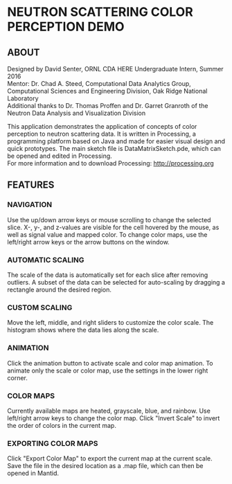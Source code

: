 # NEUTRON SCATTERING COLOR PERCEPTION DEMO #

## ABOUT
Designed by David Senter, ORNL CDA HERE Undergraduate Intern, Summer 2016  
Mentor: Dr. Chad A. Steed, Computational Data Analytics Group, Computational Sciences and Engineering Division, Oak Ridge National Laboratory  
Additional thanks to Dr. Thomas Proffen and Dr. Garret Granroth of the Neutron Data Analysis and Visualization Division

This application demonstrates the application of concepts of color perception to neutron scattering data.
It is written in Processing, a programming platform based on Java and made for easier visual design and quick prototypes.
The main sketch file is DataMatrixSketch.pde, which can be opened and edited in Processing.  
For more information and to download Processing: http://processing.org  

## FEATURES

### NAVIGATION
Use the up/down arrow keys or mouse scrolling to change the selected slice. 
X-, y-, and z-values are visible for the cell hovered by the mouse, as well as signal value and mapped color.
To change color maps, use the left/right arrow keys or the arrow buttons on the window.

### AUTOMATIC SCALING
The scale of the data is automatically set for each slice after removing outliers.
A subset of the data can be selected for auto-scaling by dragging a rectangle around the desired region.

### CUSTOM SCALING
Move the left, middle, and right sliders to customize the color scale. The histogram shows where the data lies along the scale.

### ANIMATION
Click the animation button to activate scale and color map animation. To animate only the scale or color map, use the settings in the lower right corner.

### COLOR MAPS
Currently available maps are heated, grayscale, blue, and rainbow. Use left/right arrow keys to change the color map.
Click "Invert Scale" to invert the order of colors in the current map.

### EXPORTING COLOR MAPS
Click "Export Color Map" to export the current map at the current scale.
Save the file in the desired location as a .map file, which can then be opened in Mantid.
